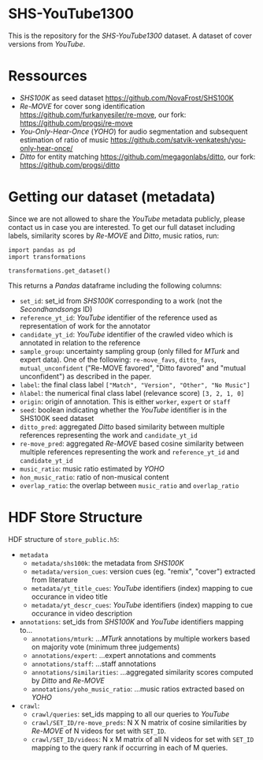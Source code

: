 # SHS-YouTube1300
This is the repository for the *SHS-YouTube1300* dataset. A dataset of cover versions from *YouTube*.

# Ressources
- *SHS100K* as seed dataset https://github.com/NovaFrost/SHS100K
- *Re-MOVE* for cover song identification https://github.com/furkanyesiler/re-move, our fork: https://github.com/progsi/re-move  
- *You-Only-Hear-Once* (*YOHO*) for audio segmentation and subsequent estimation of ratio of music https://github.com/satvik-venkatesh/you-only-hear-once/
- *Ditto* for entity matching https://github.com/megagonlabs/ditto, our fork: https://github.com/progsi/ditto

# Getting our dataset (metadata)
Since we are not allowed to share the *YouTube* metadata publicly, please contact us in case you are interested. 
To get our full dataset including labels, similarity scores by *Re-MOVE* and *Ditto*, music ratios, run:

```
import pandas as pd
import transformations

transformations.get_dataset()
```

This returns a *Pandas* dataframe including the following columns:
- `set_id`: set_id from *SHS100K* corresponding to a work (not the *Secondhandsongs* ID)
- `reference_yt_id`: *YouTube* identifier of the reference used as representation of work for the annotator
- `candidate_yt_id`: *YouTube* identifier of the crawled video which is annotated in relation to the reference
- `sample_group`: uncertainty sampling group (only filled for *MTurk* and expert data). One of the following: `re-move_favs`, `ditto_favs`, `mutual_unconfident` ("Re-MOVE favored", "Ditto favored" and "mutual unconfident") as described in the paper.
- `label`: the final class label `["Match", "Version", "Other", "No Music"]`
- `ǹlabel`: the numerical final class label (relevance score) `[3, 2, 1, 0]`
- `origin`: origin of annotation. This is either `worker`, `expert` or `staff`
- `seed`: boolean indicating whether the *YouTube* identifier is in the SHS100K seed dataset
- `ditto_pred`: aggregated *Ditto* based similarity between multiple references representing the work and `candidate_yt_id`
- `re-move_pred`: aggregated *Re-MOVE* based cosine similarity between multiple references representing the work and `reference_yt_id` and `candidate_yt_id`
- `music_ratio`: music ratio estimated by *YOHO*
- `ǹon_music_ratio`: ratio of non-musical content
- `overlap_ratio`: the overlap between `music_ratio` and `overlap_ratio` 

# HDF Store Structure
HDF structure of `store_public.h5`:
- `metadata`
  - `metadata/shs100k`: the metadata from *SHS100K*
  - `metadata/version_cues`: version cues (eg. "remix", "cover") extracted from literature
  - `metadata/yt_title_cues`: *YouTube* identifiers (index) mapping to cue occurance in video title
  - `metadata/yt_descr_cues`: *YouTube* identifiers (index) mapping to cue occurance in video description
- `annotations`: set_ids from *SHS100K* and *YouTube* identifiers mapping to...
  - `annotations/mturk`:  ...*MTurk* annotations by multiple workers based on majority vote (minimum three judgements)
  - `annotations/expert`: ...expert annotations and comments
  - `annotations/staff`: ...staff annotations
  - `annotations/similarities`: ...aggregated similarity scores computed by *Ditto* and *Re-MOVE*
  - `annotations/yoho_music_ratio`: ...music ratios extracted based on *YOHO*
- `crawl`: 
  - `crawl/queries`: set_ids mapping to all our queries to *YouTube*
  - `crawl/SET_ID/re-move_preds`: N X N matrix of cosine similarities by *Re-MOVE* of N videos for set with `SET_ID`.
  - `crawl/SET_ID/videos`: N x M matrix of all N videos for set with `SET_ID` mapping to the query rank if occurring in each of M queries.
